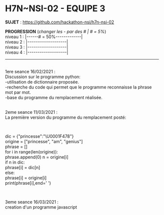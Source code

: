 # **H7N~NSI-02 - EQUIPE 3**

**SUJET** : https://github.com/hackathon-nsi/h7n-nsi-02

**PROGRESSION** (*changer les - par des # | # = 5%*)<br />
niveau 1 : |------# = 50%-------------|<br />
niveau 2 : |--------------------|<br />
niveau 3 : |--------------------|<br />
niveau 4 : |--------------------|<br />

<hr />
<!-- ne pas effacer les lignes ci-dessus et mettre à jour la progression régulièrement -->

<br />
1ere seance 16/02/2021 : <br />
Discussion sur le programme python: <br />
-utilisation de dictionnaire proposée. <br />
-recherche du code qui permet que le programme reconnaisse la phrase mot par mot. <br />
-base du programme du remplacement réalisée. <br />

<br />

2eme seance 11/03/2021 :<br />
La première version du programme du remplacement posté: <br />

<br />

dic = {"princesse":"\U0001F478"} <br /> 
origine = ["princesse", "am", "genius"] <br /> 
phrase = [] <br />
for i in range(len(origine)): <br /> 
  phrase.append(0) 
  n = origine[i] <br />
  if n in dic: <br />
    phrase[i] = dic[n] <br />
  else: <br />
    phrase[i] = origine[i] <br /> 
  print(phrase[i],end=' ') <br />

<br />

3eme seance 16/03/2021 :<br />
creation d'un programme javascript<br />


